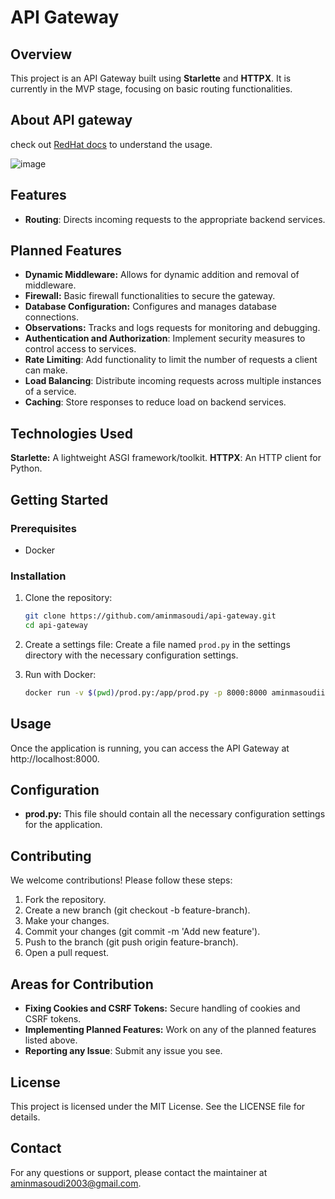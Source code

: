 # API Gateway
## Overview
This project is an API Gateway built using **Starlette** and **HTTPX**. It is currently in the MVP stage, focusing on basic routing functionalities.

## About API gateway
check out [RedHat docs](https://www.redhat.com/en/topics/api/what-does-an-api-gateway-do) to understand the usage.

![image](https://lh5.googleusercontent.com/WSns3Ifou8w8ifxl3PTBGIvSP6UevjPdQW0PoT0zZdbwyouY1JFvYRB2Pm6Zx0eHygBK8IkkyKr6gtc4c_K56HJfMhACIWOFF4t20WpuJOof8fB7Zr4d9xeYEBQvefKRvTBfFLSOFUC05-maH_fpNTc)

## Features
- **Routing**: Directs incoming requests to the appropriate backend services.

## Planned Features
- **Dynamic Middleware:** Allows for dynamic addition and removal of middleware.
- **Firewall:** Basic firewall functionalities to secure the gateway.
- **Database Configuration:** Configures and manages database connections.
- **Observations:** Tracks and logs requests for monitoring and debugging.
- **Authentication and Authorization**: Implement security measures to control access to services.
- **Rate Limiting**: Add functionality to limit the number of requests a client can make.
- **Load Balancing**: Distribute incoming requests across multiple instances of a service.
- **Caching**: Store responses to reduce load on backend services.

## Technologies Used
**Starlette:** A lightweight ASGI framework/toolkit.
**HTTPX**: An HTTP client for Python.

## Getting Started
### Prerequisites
- Docker
### Installation
1. Clone the repository:
	```bash
	git clone https://github.com/aminmasoudi/api-gateway.git
	cd api-gateway
	```

2. Create a settings file:
	Create a file named `prod.py` in the settings directory with the necessary configuration settings.
3. Run with Docker:
	``` bash
	docker run -v $(pwd)/prod.py:/app/prod.py -p 8000:8000 aminmasoudii/api-gateway
	```


## Usage
Once the application is running, you can access the API Gateway at http://localhost:8000.

## Configuration
- **prod.py:** This file should contain all the necessary configuration settings for the application.

## Contributing
We welcome contributions! Please follow these steps:

1. Fork the repository.
2. Create a new branch (git checkout -b feature-branch).
3. Make your changes.
4. Commit your changes (git commit -m 'Add new feature').
5. Push to the branch (git push origin feature-branch).
6. Open a pull request.

## Areas for Contribution
- **Fixing Cookies and CSRF Tokens:** Secure handling of cookies and CSRF tokens.
- **Implementing Planned Features:** Work on any of the planned features listed above.
- **Reporting any Issue**: Submit any issue you see.

## License
This project is licensed under the MIT License. See the LICENSE file for details.

## Contact
For any questions or support, please contact the maintainer at aminmasoudi2003@gmail.com.
